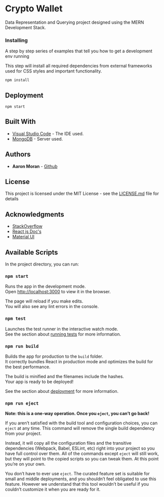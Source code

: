 # Crypto Wallet

Data Representation and Querying project designed using the MERN Development Stack.


### Installing

A step by step series of examples that tell you how to get a development env running

This step will install all required dependencies from external frameworks used for CSS styles and important functionality.
```
npm install
```


## Deployment


```
npm start
```

## Built With

* [Visual Studio Code](https://code.visualstudio.com/) - The IDE used.
* [MongoDB](https://www.mongodb.com/) - Server used.

## Authors

* **Aaron Moran** -  [Github](https://github.com/Moran98)

## License

This project is licensed under the MIT License - see the [LICENSE.md](LICENSE.md) file for details

## Acknowledgments

* [StackOverflow](https://stackoverflow.com/)
* [React js Doc's](https://reactjs.org/docs/getting-started.html)
* [Material UI](https://material-ui.com/)



## Available Scripts

In the project directory, you can run:

### `npm start`

Runs the app in the development mode.<br>
Open [http://localhost:3000](http://localhost:3000) to view it in the browser.

The page will reload if you make edits.<br>
You will also see any lint errors in the console.

### `npm test`

Launches the test runner in the interactive watch mode.<br>
See the section about [running tests](https://facebook.github.io/create-react-app/docs/running-tests) for more information.

### `npm run build`

Builds the app for production to the `build` folder.<br>
It correctly bundles React in production mode and optimizes the build for the best performance.

The build is minified and the filenames include the hashes.<br>
Your app is ready to be deployed!

See the section about [deployment](https://facebook.github.io/create-react-app/docs/deployment) for more information.

### `npm run eject`

**Note: this is a one-way operation. Once you `eject`, you can’t go back!**

If you aren’t satisfied with the build tool and configuration choices, you can `eject` at any time. This command will remove the single build dependency from your project.

Instead, it will copy all the configuration files and the transitive dependencies (Webpack, Babel, ESLint, etc) right into your project so you have full control over them. All of the commands except `eject` will still work, but they will point to the copied scripts so you can tweak them. At this point you’re on your own.

You don’t have to ever use `eject`. The curated feature set is suitable for small and middle deployments, and you shouldn’t feel obligated to use this feature. However we understand that this tool wouldn’t be useful if you couldn’t customize it when you are ready for it.

